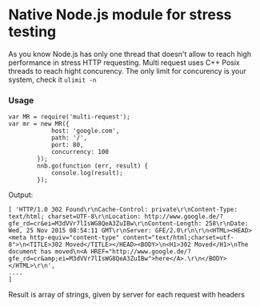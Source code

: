# Native Node.js module for stress testing

As you know Node.js has only one thread that doesn't allow to reach high performance in stress HTTP requesting.
Multi request uses C++ Posix threads to reach hight concurency.
The only limit for concurency is your system, check it `ulimit -n`

### Usage

```
var MR = require('multi-request');
var mr = new MR({
            host: 'google.com',
            path: '/',
            port: 80,
            concurrency: 100
        });
        nnb.go(function (err, result) {
            console.log(result);
        });
``` 

Output:
```
[ 'HTTP/1.0 302 Found\r\nCache-Control: private\r\nContent-Type: text/html; charset=UTF-8\r\nLocation: http://www.google.de/?gfe_rd=cr&ei=M3dVVr7lIsWG8QeA3ZuIBw\r\nContent-Length: 258\r\nDate: Wed, 25 Nov 2015 08:54:11 GMT\r\nServer: GFE/2.0\r\n\r\n<HTML><HEAD><meta http-equiv="content-type" content="text/html;charset=utf-8">\n<TITLE>302 Moved</TITLE></HEAD><BODY>\n<H1>302 Moved</H1>\nThe document has moved\n<A HREF="http://www.google.de/?gfe_rd=cr&amp;ei=M3dVVr7lIsWG8QeA3ZuIBw">here</A>.\r\n</BODY></HTML>\r\n',
....
]
```

Result is array of strings, given by server for each request with headers



